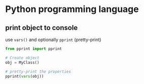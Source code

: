 # Python programming language

## print object to console

use `vars()` and optionally `pprint` (pretty-print)

```py
from pprint import pprint

# Create object
obj = MyClass()

# pretty-print the properties
pprint(vars(obj))
```
